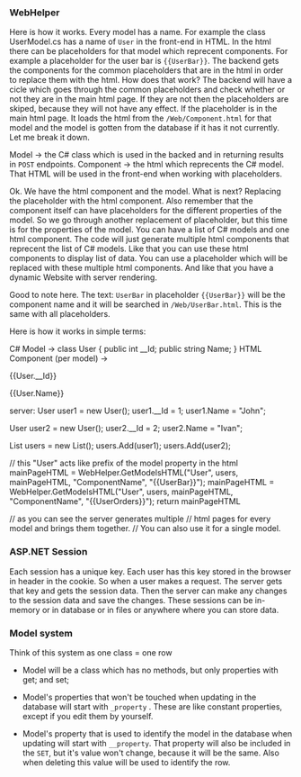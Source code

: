 ### WebHelper

Here is how it works.
Every model has a name. For example the class UserModel.cs 
has a name of `User` in the front-end in HTML.
In the html there can be placeholders for that model which reprecent components.
For example a placeholder for the user bar is `{{UserBar}}`.
The backend gets the components for the common placeholders that are in the html 
in order to replace them with the html. How does that work? 
The backend will have a cicle which goes through the common placeholders and check
whether or not they are in the main html page. If they are not then the 
placeholders are skiped, because they will not have any effect. If the placeholder is in
the main html page. It loads the html from the `/Web/Component.html` for that model 
and the model is gotten from the database if it has it not currently. Let me break it down.

Model -> the C# class which is used in the backed and in returning results in `POST` endpoints.
Component -> the html which reprecents the C# model. That HTML will be used in the 
 front-end when working with placeholders.

Ok. We have the html component and the model. What is next? Replacing the placeholder with the html component.
Also remember that the component itself can have placeholders for the different properties of the model.
So we go through another replacement of placeholder, but this time is for the properties of the model.
You can have a list of C# models and one html component. The code will just generate multiple html components that 
reprecent the list of C# models. Like that you can use these html components to display list of data. 
You can use a placeholder which will be replaced with these multiple html components. And like that you have a dynamic Website with server rendering.

Good to note here. The text: `UserBar` in placeholder `{{UserBar}}` will 
be the component name and it will be searched in `/Web/UserBar.html`. 
This is the same with all placeholders.

Here is how it works in simple terms:

C# Model -> class User { public int __Id;  public string Name; }
HTML Component (per model) -> <div> <p>{{User.__Id}}</p> <p>{{User.Name}}</p> </div>


server:
User user1 = new User();
user1.__Id = 1;
user1.Name = "John";

User user2 = new User();
user2.__Id = 2;
user2.Name = "Ivan";

List<User> users = new List<User>();
users.Add(user1);
users.Add(user2);

 // this "User" acts like prefix of the model property in the html
mainPageHTML = WebHelper.GetModelsHTML("User", users, mainPageHTML, "ComponentName", "{{UserBar}}");
mainPageHTML = WebHelper.GetModelsHTML("User", users, mainPageHTML, "ComponentName", "{{UserOrders}}");
return mainPageHTML

// as you can see the server generates multiple 
// html pages for every model and brings them together.
// You can also use it for a single model.


### ASP.NET Session
Each session has a unique key. Each user has this key stored in the browser in 
header in the cookie. So when a user makes a request. The server gets that key 
and gets the session data. Then the server can make any changes to the session 
data and save the changes. These sessions can be in-memory or in database or in 
files or anywhere where you can store data.



### Model system
Think of this system as one class = one row
- Model will be a class which has no methods, but only properties with get; and set;

- Model's properties that won't be touched when updating in the database will start with `_property` . 
  These are like constant properties, except if you edit them by yourself.

- Model's property that is used to identify the model in the database when updating will start with `__property`. 
  That property will also be included in the `SET`, but it's value won't change, because it will be the same.
  Also when deleting this value will be used to identify the row.